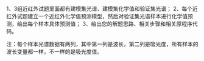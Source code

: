 # 
1、3组近红外试题里面都有建模集光谱、建模集化学值和验证集光谱；
2、每个近红外试题建立一个近红外化学值预测模型，然后对验证集光谱样本进行化学值预测，给出每个样本具体预测值；
3、给出您的解题思路、相关步骤和相关原程序代码。

注：每个样本光谱数据有两列，其中第一列是波长，第二列是吸光度，所有样本的波长变量都一样，不一样的是吸光度值。
